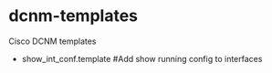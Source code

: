 # dcnm-templates
Cisco DCNM templates

* show_int_conf.template  #Add show running config to interfaces